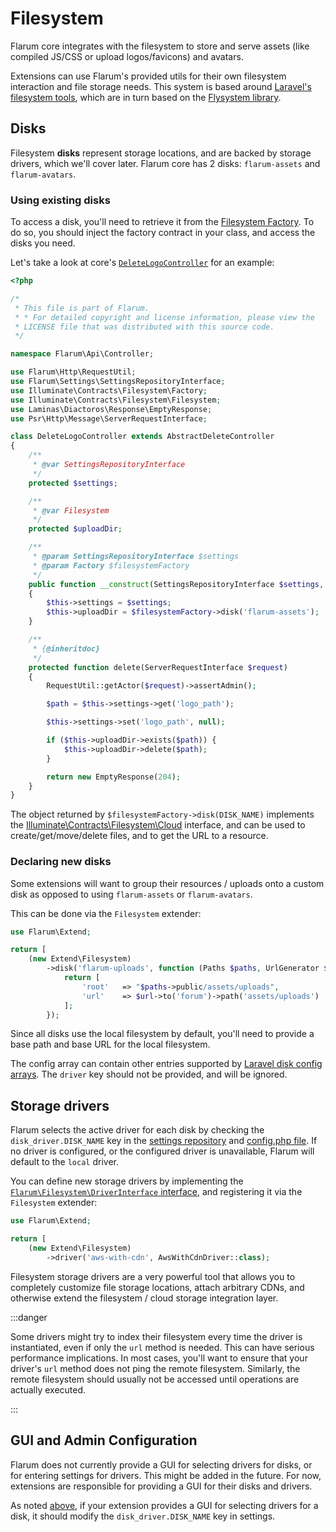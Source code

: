 # Filesystem

Flarum core integrates with the filesystem to store and serve assets (like compiled JS/CSS or upload logos/favicons) and avatars.

Extensions can use Flarum's provided utils for their own filesystem interaction and file storage needs. This system is based around [Laravel's filesystem tools](https://laravel.com/docs/11.x/filesystem), which are in turn based on the [Flysystem library](https://github.com/thephpleague/flysystem).

## Disks

Filesystem **disks** represent storage locations, and are backed by storage drivers, which we'll cover later. Flarum core has 2 disks: `flarum-assets` and `flarum-avatars`.

### Using existing disks

To access a disk, you'll need to retrieve it from the [Filesystem Factory](https://laravel.com/api/11.x/Illuminate/Contracts/Filesystem/Factory.html). To do so, you should inject the factory contract in your class, and access the disks you need.

Let's take a look at core's [`DeleteLogoController`](https://github.com/flarum/framework/blob/4ecd9a9b2ff0e9ba42bb158f3f83bb3ddfc10853/framework/core/src/Api/Controller/DeleteLogoController.php#L19-L58) for an example:

```php
<?php

/*
 * This file is part of Flarum.
 * * For detailed copyright and license information, please view the
 * LICENSE file that was distributed with this source code.
 */

namespace Flarum\Api\Controller;

use Flarum\Http\RequestUtil;
use Flarum\Settings\SettingsRepositoryInterface;
use Illuminate\Contracts\Filesystem\Factory;
use Illuminate\Contracts\Filesystem\Filesystem;
use Laminas\Diactoros\Response\EmptyResponse;
use Psr\Http\Message\ServerRequestInterface;

class DeleteLogoController extends AbstractDeleteController
{
    /**
     * @var SettingsRepositoryInterface
     */
    protected $settings;

    /**
     * @var Filesystem
     */
    protected $uploadDir;

    /**
     * @param SettingsRepositoryInterface $settings
     * @param Factory $filesystemFactory
     */
    public function __construct(SettingsRepositoryInterface $settings, Factory $filesystemFactory)
    {
        $this->settings = $settings;
        $this->uploadDir = $filesystemFactory->disk('flarum-assets');
    }

    /**
     * {@inheritdoc}
     */
    protected function delete(ServerRequestInterface $request)
    {
        RequestUtil::getActor($request)->assertAdmin();

        $path = $this->settings->get('logo_path');

        $this->settings->set('logo_path', null);

        if ($this->uploadDir->exists($path)) {
            $this->uploadDir->delete($path);
        }

        return new EmptyResponse(204);
    }
}
```

The object returned by `$filesystemFactory->disk(DISK_NAME)` implements the [Illuminate\Contracts\Filesystem\Cloud](https://laravel.com/api/11.x/Illuminate/Contracts/Filesystem/Cloud.html) interface, and can be used to create/get/move/delete files, and to get the URL to a resource.

### Declaring new disks

Some extensions will want to group their resources / uploads onto a custom disk as opposed to using `flarum-assets` or `flarum-avatars`.

This can be done via the `Filesystem` extender:

```php
use Flarum\Extend;

return [
    (new Extend\Filesystem)
        ->disk('flarum-uploads', function (Paths $paths, UrlGenerator $url) {
            return [
                'root'   => "$paths->public/assets/uploads",
                'url'    => $url->to('forum')->path('assets/uploads')
            ];
        });
```

Since all disks use the local filesystem by default, you'll need to provide a base path and base URL for the local filesystem.

The config array can contain other entries supported by [Laravel disk config arrays](https://laravel.com/docs/11.x/filesystem#configuration). The `driver` key should not be provided, and will be ignored.

## Storage drivers

Flarum selects the active driver for each disk by checking the `disk_driver.DISK_NAME` key in the [settings repository](settings.md) and [config.php file](../config.md). If no driver is configured, or the configured driver is unavailable, Flarum will default to the `local` driver.

You can define new storage drivers by implementing the [`Flarum\Filesystem\DriverInterface` interface](https://github.com/flarum/framework/blob/main/framework/core/src/Filesystem/DriverInterface.php#L16), and registering it via the `Filesystem` extender:

```php
use Flarum\Extend;

return [
    (new Extend\Filesystem)
        ->driver('aws-with-cdn', AwsWithCdnDriver::class);
```

Filesystem storage drivers are a very powerful tool that allows you to completely customize file storage locations, attach arbitrary CDNs, and otherwise extend the filesystem / cloud storage integration layer.

:::danger

Some drivers might try to index their filesystem every time the driver is instantiated, even if only the `url` method is needed. This can have serious performance implications. In most cases, you'll want to ensure that your driver's `url` method does not ping the remote filesystem. Similarly, the remote filesystem should usually not be accessed until operations are actually executed.

:::

## GUI and Admin Configuration

Flarum does not currently provide a GUI for selecting drivers for disks, or for entering settings for drivers. This might be added in the future. For now, extensions are responsible for providing a GUI for their disks and drivers.

As noted [above](#storage-drivers), if your extension provides a GUI for selecting drivers for a disk, it should modify the `disk_driver.DISK_NAME` key in settings.
